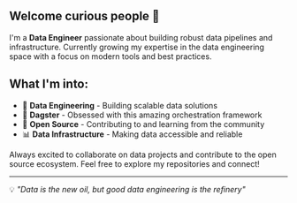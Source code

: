 ## Welcome curious people 👋

I'm a **Data Engineer** passionate about building robust data pipelines and infrastructure. Currently growing my expertise in the data engineering space with a focus on modern tools and best practices.

## What I'm into:
- 🔧 **Data Engineering** - Building scalable data solutions
- 🚀 **Dagster** - Obsessed with this amazing orchestration framework
- 🌟 **Open Source** - Contributing to and learning from the community
- 📊 **Data Infrastructure** - Making data accessible and reliable

Always excited to collaborate on data projects and contribute to the open source ecosystem. Feel free to explore my repositories and connect!

---
💡 *"Data is the new oil, but good data engineering is the refinery"*
